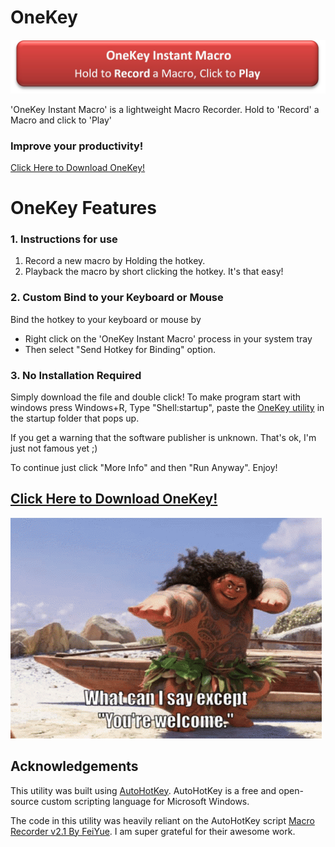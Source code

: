 [mylink]: <https://github.com/LoganTraceur/OneKey/raw/main/OneKey%20Instant%20Macro%20Utility.exe> "Install Ctrl-Quotation"

# OneKey
![OneKey Instant Macro Hold to Record a Macro, Click to Play](Extra/Banner.jpg)

'OneKey Instant Macro' is a lightweight Macro Recorder. Hold to 'Record' a Macro and click to 'Play'

### Improve your productivity!

[Click Here to Download OneKey!][mylink]

# OneKey Features
### 1. Instructions for use
1. Record a new macro by Holding the hotkey.
2. Playback the macro by short clicking the hotkey.
   It's that easy!

### 2. Custom Bind to your Keyboard or Mouse
Bind the hotkey to your keyboard or mouse by 
 - Right click on the 'OneKey Instant Macro' process in your system tray 
 - Then select "Send Hotkey for Binding" option.

### 3. No Installation Required
Simply download the file and double click!
To make program start with windows press Windows+R, Type "Shell:startup", paste the [OneKey utility][mylink] in the startup folder that pops up.

If you get a warning that the software publisher is unknown. That's ok, I'm just not famous yet ;)

To continue just click "More Info" and then "Run Anyway". Enjoy! 

## [Click Here to Download OneKey!][mylink]

![YoureWelcome](Extra/YoureWelcome.gif)

## Acknowledgements

This utility was built using [AutoHotKey](https://www.autohotkey.com/). AutoHotKey is a free and open-source custom scripting language for Microsoft Windows.

The code in this utility was heavily reliant on the AutoHotKey script [Macro Recorder v2.1 By FeiYue](https://www.autohotkey.com/boards/viewtopic.php?t=34184&p=159538). I am super grateful for their awesome work.
